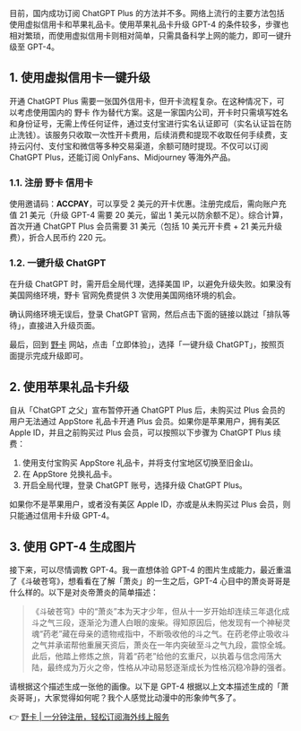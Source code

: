 目前，国内成功订阅 ChatGPT Plus 的方法并不多。网络上流行的主要方法包括使用虚拟信用卡和苹果礼品卡。使用苹果礼品卡升级 GPT-4 的条件较多，步骤也相对繁琐，而使用虚拟信用卡则相对简单，只需具备科学上网的能力，即可一键升级至 GPT-4。

## 1. 使用虚拟信用卡一键升级

开通 ChatGPT Plus 需要一张国外信用卡，但开卡流程复杂。在这种情况下，可以考虑使用国内的 野卡 作为替代方案。这是一家国内公司，开卡时只需填写姓名和身份证号，无需上传任何证件，通过支付宝进行实名认证即可（实名认证旨在防止洗钱）。该服务只收取一次性开卡费用，后续消费和提现不收取任何手续费，支持云闪付、支付宝和微信等多种交易渠道，余额可随时提现。不仅可以订阅 ChatGPT Plus，还能订阅 OnlyFans、Midjourney 等海外产品。

### 1.1. 注册 野卡 信用卡

使用邀请码：**ACCPAY**，可以享受 2 美元的开卡优惠。注册完成后，需向账户充值 21 美元（升级 GPT-4 需要 20 美元，留出 1 美元以防余额不足）。综合计算，首次开通 ChatGPT Plus 会员需要 31 美元（包括 10 美元开卡费 + 21 美元升级费），折合人民币约 220 元。

### 1.2. 一键升级 ChatGPT

在升级 ChatGPT 时，需开启全局代理，选择美国 IP，以避免升级失败。如果没有美国网络环境，野卡 官网免费提供 3 次使用美国网络环境的机会。

确认网络环境无误后，登录 ChatGPT 官网，然后点击下面的链接以跳过「排队等待」，直接进入升级页面。

最后，回到 [野卡](https://bit.ly/bewildcard) 网站，点击「立即体验」，选择「一键升级 ChatGPT」，按照页面提示完成升级即可。

## 2. 使用苹果礼品卡升级

自从「ChatGPT 之父」宣布暂停开通 ChatGPT Plus 后，未购买过 Plus 会员的用户无法通过 AppStore 礼品卡开通 Plus 会员。如果你是苹果用户，拥有美区 Apple ID，并且之前购买过 Plus 会员，可以按照以下步骤为 ChatGPT Plus 续费：

1. 使用支付宝购买 AppStore 礼品卡，并将支付宝地区切换至旧金山。
2. 在 AppStore 兑换礼品卡。
3. 开启全局代理，登录 ChatGPT 账号，选择升级 ChatGPT Plus。

如果你不是苹果用户，或者没有美区 Apple ID，亦或是从未购买过 Plus 会员，则只能通过信用卡升级 GPT-4。

## 3. 使用 GPT-4 生成图片

接下来，可以尽情调教 GPT-4。我一直想体验 GPT-4 的图片生成能力，最近重温了《斗破苍穹》，想看看在了解「萧炎」的一生之后，GPT-4 心目中的萧炎哥哥是什么样的。以下是对炎帝萧炎的简单描述：

> 《斗破苍穹》中的“萧炎”本为天才少年，但从十一岁开始却连续三年退化成斗之气三段，逐渐沦为遭人白眼的废柴。得知原因后，他发现有一个神秘灵魂“药老”藏在母亲的遗物戒指中，不断吸收他的斗之气。在药老停止吸收斗之气并承诺帮他重展天资后，萧炎在一年内突破至斗之气九段，震惊全城。此后，他踏上修炼之旅，背着“药老”给他的玄重尺，以执着与信念闯荡大陆，最终成为万火之帝，性格从冲动易怒逐渐成长为性格沉稳冷静的强者。

请根据这个描述生成一张他的画像。以下是 GPT-4 根据以上文本描述生成的「萧炎哥哥」，大家觉得如何呢？我个人感觉比动漫中的形象帅气多了。

👉 [野卡 | 一分钟注册，轻松订阅海外线上服务](https://bit.ly/bewildcard)
